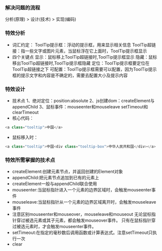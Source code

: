 ### 解决问题的流程
分析(原理) > 设计(技术) > 实现(编码)

### 特效分析
- 词汇约定：
ToolTip提示框：浮动的提示框，用来显示相关信息
ToolTip超链接：指一些文字或图片元素，当鼠标浮在它上面时，ToolTip提示框显示
- 四个关键点
显示：鼠标移上ToolTip超链接时,ToolTip提示框显示
隐藏：鼠标移出ToolTip超链接时,ToolTip提示框隐藏
定位：ToolTip提示框要定位在ToolTip超链接之下
可配置：ToolTip提示框需要可以配置，因为ToolTip提示框的提示文字和内容是不确定的，需要去配置大小及提示内容

### 特效设计
- 技术点
1、绝对定位：position:absolute
2、js创建dom：createElement与appendChild
3、鼠标事件：mouseenter和mouseleave
             setTimeout和clearTimeout
- 核心代码：
```javascript
<a class="tooltip">中国</a>
```
- 鼠标移入时：
```javascript
<a class="tooltip">中国<div class="tooltip-box">中华人民共和国</div></a>
```
### 特效所需掌握的技术点
- createElement:创建元素节点，并返回创建的Element对象
- appendChild:把元素节点追加到已有的元素上
- createElement一般与appendChild联合使用
- mouseenter:当鼠标指针进入一个元素的边界区域时，会触发mouseenter事件
- mouseleave:当鼠标指针从一个元素的边界区域离开时，会触发mouseleave事件
- 注意区别mouseenter和mouseover，mouseleave和mouseout
无论鼠标指针穿过被选元素或其子元素，都会触发mouseover事件。
只有在鼠标指针穿过被选元素时，才会触发mouseenter事件。
- setTimeout:在指定的毫秒数后调用函数或计算表达式。注意setTimeout只执行一次
- clear 




